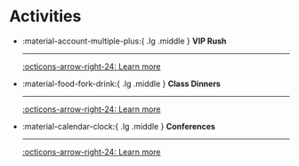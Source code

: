 # Activities

<div class="grid cards" markdown>

- :material-account-multiple-plus:{ .lg .middle } __VIP Rush__

    ---

    [:octicons-arrow-right-24: Learn more](rush.md)

- :material-food-fork-drink:{ .lg .middle } __Class Dinners__

    ---

    [:octicons-arrow-right-24: Learn more](dinners.md)

- :material-calendar-clock:{ .lg .middle } __Conferences__

    ---

    [:octicons-arrow-right-24: Learn more](conferences.md)

</div>

